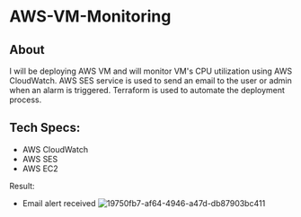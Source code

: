 # AWS-VM-Monitoring


## About
I will be deploying AWS VM and will monitor VM's CPU utilization using AWS CloudWatch. AWS SES service is used to send an email to the user or admin when an alarm is triggered.
Terraform is used to automate the deployment process.

## Tech Specs: 
  - AWS CloudWatch
  - AWS SES
  - AWS EC2

Result: 
- Email alert received
  ![19750fb7-af64-4946-a47d-db87903bc411](https://github.com/PaulAnsh/AWS-VM-Monitoring/assets/74669526/61bc0fa9-b6d9-4d02-9ee5-6dc9cc3c6eb9)
